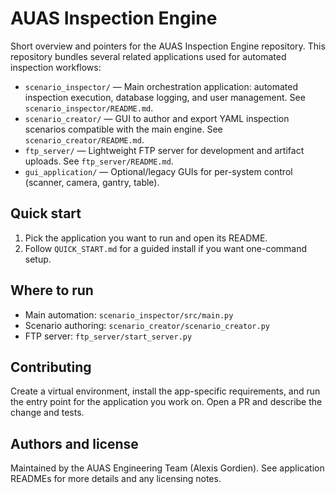 # AUAS Inspection Engine

Short overview and pointers for the AUAS Inspection Engine repository. This repository bundles several related applications used for automated inspection workflows:

- `scenario_inspector/` — Main orchestration application: automated inspection execution, database logging, and user management. See `scenario_inspector/README.md`.
- `scenario_creator/` — GUI to author and export YAML inspection scenarios compatible with the main engine. See `scenario_creator/README.md`.
- `ftp_server/` — Lightweight FTP server for development and artifact uploads. See `ftp_server/README.md`.
- `gui_application/` — Optional/legacy GUIs for per-system control (scanner, camera, gantry, table).

## Quick start

1. Pick the application you want to run and open its README.
2. Follow `QUICK_START.md` for a guided install if you want one-command setup.

## Where to run

- Main automation: `scenario_inspector/src/main.py`
- Scenario authoring: `scenario_creator/scenario_creator.py`
- FTP server: `ftp_server/start_server.py`

## Contributing

Create a virtual environment, install the app-specific requirements, and run the entry point for the application you work on. Open a PR and describe the change and tests.

## Authors and license

Maintained by the AUAS Engineering Team (Alexis Gordien). See application READMEs for more details and any licensing notes.
